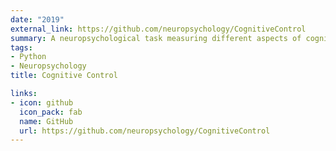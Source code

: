 ```yaml
---
date: "2019"
external_link: https://github.com/neuropsychology/CognitiveControl
summary: A neuropsychological task measuring different aspects of cognitive control (processing speed, inhibition, conflict resolution...)
tags:
- Python
- Neuropsychology
title: Cognitive Control

links:
- icon: github
  icon_pack: fab
  name: GitHub
  url: https://github.com/neuropsychology/CognitiveControl
---
```

